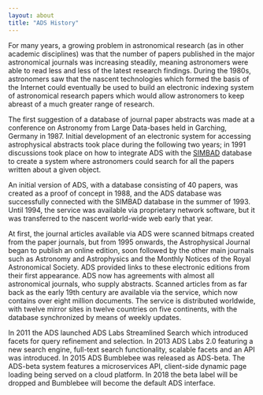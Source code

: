 ```yaml
---
layout: about
title: "ADS History"
---
```

For many years, a growing problem in astronomical research (as in other academic disciplines) was that the number of papers published in the major astronomical journals was increasing steadily, meaning astronomers were able to read less and less of the latest research findings. During the 1980s, astronomers saw that the nascent technologies which formed the basis of the Internet could eventually be used to build an electronic indexing system of astronomical research papers which would allow astronomers to keep abreast of a much greater range of research.

The first suggestion of a database of journal paper abstracts was made at a conference on Astronomy from Large Data-bases held in Garching, Germany in 1987. Initial development of an electronic system for accessing astrophysical abstracts took place during the following two years; in 1991 discussions took place on how to integrate ADS with the [SIMBAD](http://simbad.u-strasbg.fr/) database to create a system where astronomers could search for all the papers written about a given object.

An initial version of ADS, with a database consisting of 40 papers, was created as a proof of concept in 1988, and the ADS database was successfully connected with the SIMBAD database in the summer of 1993. Until 1994, the service was available via proprietary network software, but it was transferred to the nascent world-wide web early that year.

At first, the journal articles available via ADS were scanned bitmaps created from the paper journals, but from 1995 onwards, the Astrophysical Journal began to publish an online edition, soon followed by the other main journals such as Astronomy and Astrophysics and the Monthly Notices of the Royal Astronomical Society. ADS provided links to these electronic editions from their first appearance. ADS now has agreements with almost all astronomical journals, who supply abstracts. Scanned articles from as far back as the early 19th century are available via the service, which now contains over eight million documents. The service is distributed worldwide, with twelve mirror sites in twelve countries on five continents, with the database synchronized by means of weekly updates.

In 2011 the ADS launched ADS Labs Streamlined Search which introduced facets for query refinement and selection.  In 2013 ADS Labs 2.0 featuring a new search engine, full-text search functionality, scalable facets and an API was introduced.  In 2015 ADS Bumblebee was released as ADS-beta.  The ADS-beta system features a microservices API, client-side dynamic page loading being served on a cloud platform.  In 2018 the beta label will be dropped and Bumblebee will become the default ADS interface.

